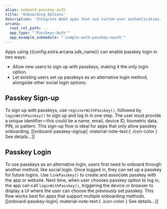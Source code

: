 ```yaml
---
alias: onboard-passkey-auth
title: 'Onboarding Options'
description: 'Integrate Web3 apps that use custom user authentication. Securely assign keys to authenticated users via the Arcana Auth SDK and allow them to sign blockchain transactions.'
arcana:
  root_rel_path: ..
  app_type: "'Passkeys-Auth'"
  app_example_submodule: "`sample-auth-passkey-oauth`"
---
```


Apps using {{config.extra.arcana.sdk_name}} can enable passkey login in two ways:

* Allow new users to sign up with passkeys, making it the only login option.
* Let existing users set up passkeys as an alternative login method, alongside other social login options. 

## Passkey Sign-up

To sign up with passkeys, use `registerWithPasskey()`, followed by `loginWithPasskey()` to sign up and log in in one step. The user must provide a unique identifier—this could be a name, email, device ID, biometric data, PIN, or pattern. This sign-up flow is ideal for apps that only allow passkey onboarding. [[onboard-passkey-signup| :material-note-text:{ .icon-color } See details...]]

## Passkey Login

To use passkeys as an alternative login, users first need to onboard through another method, like social login. Once logged in, they can set up a passkey for future logins. Use `linkPasskey()` to create and associate passkey with the app or website. Next time, when user chooses passkey option to log in, the app can call `loginWithPasskey()`, triggering the device or browser to display a UI where the user can choose the previously set passkey. This flow works best for apps that support multiple onboarding methods. [[onboard-passkey-login| :material-note-text:{ .icon-color } See details...]]